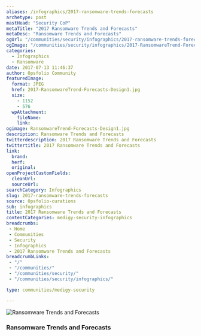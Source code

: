 ```yaml
---
aliases: /infographics/2017-ransomware-trends-forecasts
archetype: post
mastHead: "Security CoP"
metaTitle: "2017 Ransomware Trends and Forecasts"
metaDesc: "Ransomware Trends and Forecasts" 
ogUrl: "/communities/security/infographics/2017-ransomware-trends-forecasts"
ogImage: "/communities/security/infographics/2017-RansomwareTrend-Forecasts-Design1.jpg"
categories:
  - Infographics
  - Ransomware
date: 2017-07-13 11:46:37
author: Opsfolio Community
featuredImage:
  format: JPEG
  href: 2017-RansomwareTrend-Forecasts-Design1.jpg
  size:
    - 1152
    - 576
  wpAttachment:
    fileName:
    link:
ogimage: RansomwareTrend-Forecasts-Design1.jpg
description: Ransomware Trends and Forecasts
twitterdescription: 2017 Ransomware Trends and Forecasts
twittertitle: 2017 Ransomware Trends and Forecasts
link:
  brand:
  herf:
  original:
openProjectCustomFields:
  cleanUrl:
  sourceUrl:
searchCategory: Infographics
slug: 2017-ransomware-trends-forecasts
source: Opsfolio-curations
sub: infographics
title: 2017 Ransomware Trends and Forecasts
contentCategories: medigy-security-infographics
breadcrumbs:
 - Home
 - Communities
 - Security
 - Infographics
 - 2017 Ransomware Trends and Forecasts
breadcrumbLinks:
 - "/"
 - "/communities/"
 - "/communities/security/"
 - "/communities/security/infographics/"

type: communities/medigy-security

---
```

![Ransomware Trends and Forecasts](/communities/security/infographics/2017-RansomwareTrend-Forecasts-Design1.jpg)

### Ransomware Trends and Forecasts

